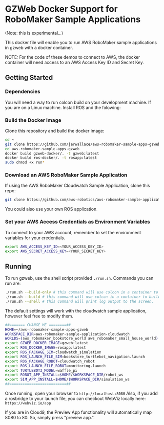 # GZWeb Docker Support for RoboMaker Sample Applications

(Note: this is experimental...)

This docker file will enable you to run AWS RoboMaker sample applications in gzweb with a docker container.

NOTE: For the code of these demos to connect to AWS, the docker container will need access to an AWS Access Key ID and Secret Key.

## Getting Started

### Dependencies

You will need a way to run colcon build on your development machine. If you are on a Linux machine. Install ROS and the folowing: 

### Build the Docker Image

Clone this repository and build the docker image:

```bash
cd ~
git clone https://github.com/jerwallace/aws-robomaker-sample-apps-gzweb.git
cd aws-robomaker-sample-apps-gzweb
docker build gzweb-docker/. -t gzweb:latest
docker build ros-docker/. -t rosapp:latest
sudo chmod +x run*
```

### Download an AWS RoboMaker Sample Application

If using the AWS RoboMaker Cloudwatch Sample Application, clone this repo:

```bash
git clone https://github.com/aws-robotics/aws-robomaker-sample-application-cloudwatch.git
```

You could also use your own ROS application. 

### Set your AWS Access Credentials as Environment Variables

To connect to your AWS account, remember to set the environment variables for your credentials.

```bash
export AWS_ACCESS_KEY_ID=<YOUR_ACCESS_KEY_ID>
export AWS_SECRET_ACCESS_KEY=<YOUR_SECRET_KEY>
```

## Running

To run gzweb, use the shell script provided `./run.sh`. Commands you can run are:

```bash
./run.sh --build-only # this command will use colcon in a container to build the sample app.
./run.sh --build # this command will use colcon in a container to build the sample app, then it will run the docker-compose up command in a silent shell
./run.sh --shell # this command will print log output to the screen.
```

The default settings will work with the cloudwatch sample application, however feel free to modify them.

```bash
##======= CHANGE ME ========##
HOME=~/aws-robomaker-sample-apps-gzweb
WORKSPACE_DIR=aws-robomaker-sample-application-cloudwatch
WORLDS=(aws_robomaker_bookstore_world aws_robomaker_small_house_world)
export GZWEB_DOCKER_IMAGE=gzweb:latest
export ROS_DOCKER_IMAGE=rosapp:latest
export ROS_PACKAGE_SIM=cloudwatch_simulation
export ROS_LAUNCH_FILE_SIM=bookstore_turtlebot_navigation.launch
export ROS_PACKAGE_ROBOT=cloudwatch_robot
export ROS_LAUNCH_FILE_ROBOT=monitoring.launch 
export TURTLEBOT3_MODEL=waffle_pi
export ROBOT_APP_INSTALL=$HOME/$WORKSPACE_DIR/robot_ws
export SIM_APP_INSTALL=$HOME/$WORKSPACE_DIR/simulation_ws
##==========================##
```

Once running, open your browser to `http://localhost:8080`
Also, if you add a rosbridge to your launch file, you can checkout WebViz locally here: `https://webviz.io/app`

If you are in Cloud9, the Preview App functionality will automatically map 8080 to 80. So, simply press "preview app.".
